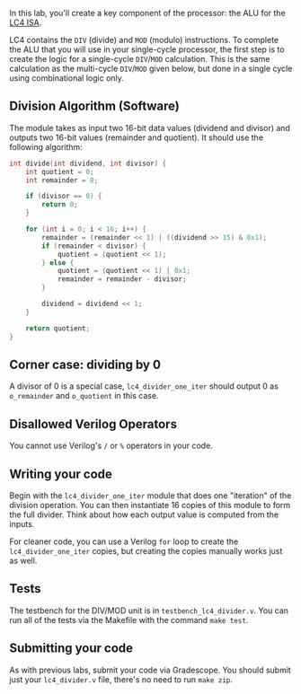 In this lab, you'll create a key component of the processor: the ALU
for the [LC4
ISA](http://cis.upenn.edu/~cis371/current/lc4.html).

LC4 contains the `DIV` (divide) and `MOD` (modulo) instructions. To
complete the ALU that you will use in your single-cycle processor, the
first step is to create the logic for a single-cycle `DIV`/`MOD`
calculation. This is the same calculation as the multi-cycle `DIV`/`MOD`
given below, but done in a single cycle using combinational logic
only.

## Division Algorithm (Software)

The module takes as input two 16-bit data values (dividend and
divisor) and outputs two 16-bit values (remainder and quotient). It
should use the following algorithm:

```c
int divide(int dividend, int divisor) {
    int quotient = 0;
    int remainder = 0;

    if (divisor == 0) {
        return 0;
    }

    for (int i = 0; i < 16; i++) {
        remainder = (remainder << 1) | ((dividend >> 15) & 0x1);
        if (remainder < divisor) {
            quotient = (quotient << 1);
        } else {
            quotient = (quotient << 1) | 0x1;
            remainder = remainder - divisor;
        }

        dividend = dividend << 1;
    }

    return quotient;
}
```

## Corner case: dividing by 0

A divisor of 0 is a special case, `lc4_divider_one_iter` should output 0 as `o_remainder` and `o_quotient` in this case.

## Disallowed Verilog Operators

You cannot use Verilog's `/` or `%` operators in your code.

## Writing your code

Begin with the `lc4_divider_one_iter` module that does one "iteration"
of the division operation. You can then instantiate 16 copies of this
module to form the full divider. Think about how each output value is
computed from the inputs.

For cleaner code, you can use a Verilog `for` loop to create the `lc4_divider_one_iter` 
copies, but creating the copies manually works just as well.

## Tests

The testbench for the DIV/MOD unit is in
`testbench_lc4_divider.v`. You can run all of the tests via the
Makefile with the command `make test`.

## Submitting your code

As with previous labs, submit your code via Gradescope. You should submit just your `lc4_divider.v` file, there's no need to run `make zip`.
